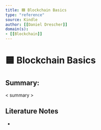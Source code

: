 ```yaml
---
title: 🟦 Blockchain Basics
type: "reference"
source: Kindle
author: [[Daniel Drescher]]
domain(s):
- [[Blockchain]]
---
```

# 🟦 Blockchain Basics

## Summary:

< summary >

## Literature Notes

- 
